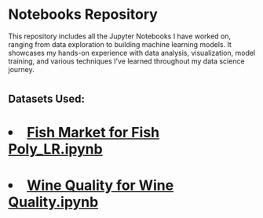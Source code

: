 <!DOCTYPE html>
<html lang="en">
<head>
    <meta charset="UTF-8">
    <meta name="viewport" content="width=device-width, initial-scale=1.0">
</head>
<body>
    <h1>Notebooks Repository</h1>
    <p>This repository includes all the Jupyter Notebooks I have worked on, ranging from data exploration to building machine learning models. It showcases my hands-on experience with data analysis, visualization, model training, and various techniques I’ve learned throughout my data science journey.</p>
    
   # <h2>Datasets Used:</h2>
   # <ul>
   #     <li><a href="https://www.kaggle.com/datasets/vipullrathod/fish-market" target="_blank">Fish Market for Fish Poly_LR.ipynb</a></li>
   #     <li><a href="https://www.kaggle.com/datasets/yasserh/wine-quality-dataset" target="_blank">Wine Quality for Wine Quality.ipynb</a></li>
   # </ul>
</body>
</html>
